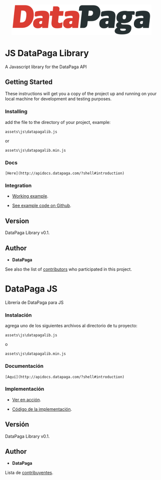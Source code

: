 <p align="center">
  <img width="460" src="https://github.com/datapaga/datapaga-js/blob/master/Example/assets/img/logo.png">

  </hr>
</p>

# JS DataPaga Library

A Javascript library for the DataPaga API

## Getting Started

These instructions will get you a copy of the project up and running on your local machine for development and testing purposes.


### Installing

add the file to the directory of your project, example:

```
assets\js\datapagalib.js
```

or

```
assets\js\datapagalib.min.js
```
### Docs
	[Here](http://apidocs.datapaga.com/?shell#introduction)

### Integration

* [Working example](https://toolboxsv.com/dev/appdatapaga/).

* [See example code on Github](https://github.com/datapaga/datapaga-js/tree/master/Example).

## Version

DataPaga Library v0.1. 

## Author

* **DataPaga** 

See also the list of [contributors](https://github.com/elaniin/datapaga-js/contributors) who participated in this project.

# DataPaga JS

Librería de DataPaga para JS


### Instalación

agrega uno de los siguientes archivos al directorio de tu proyecto:

```
assets\js\datapagalib.js
```
o
```
assets\js\datapagalib.min.js
```
### Documentación
	[Aquí](http://apidocs.datapaga.com/?shell#introduction)

### Implementación

* [Ver en acción](https://toolboxsv.com/dev/appdatapaga/).

* [Código de la implementación](https://github.com/datapaga/datapaga-js/tree/master/Example).

## Versión

DataPaga Library v0.1. 

## Author

* **DataPaga** 

Lista de [contribuyentes](https://github.com/elaniin/datapaga-js/contributors).
